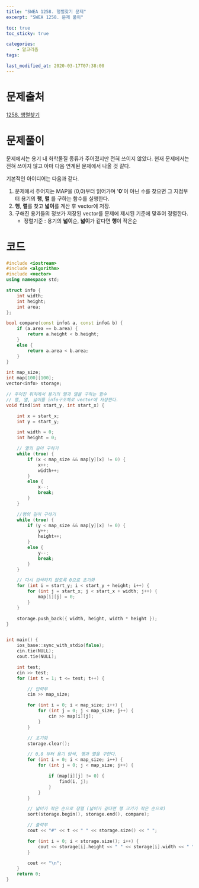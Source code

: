```yaml
---
title: "SWEA 1258. 행렬찾기 문제"
excerpt: "SWEA 1258. 문제 풀이"

toc: true
toc_sticky: true

categories:
    - 알고리즘
tags:

last_modified_at: 2020-03-17T07:38:00
---
```


# 문제출처
[1258. 행렬찾기][link]

[link]: https://swexpertacademy.com/main/code/problem/problemDetail.do?contestProbId=AV18LoAqItcCFAZN&categoryId=AV18LoAqItcCFAZN&categoryType=CODE "바로가기"

# 문제풀이
문제에서는 용기 내 화학물질 종류가 주어졌지만 전혀 쓰이지 않았다. 현재 문제에서는 전혀 쓰이지 않고 아마 다음 연계된 문제에서 나올 것 같다.

기본적인 아이디어는 다음과 같다.
1. 문제에서 주어지는 MAP을 (0,0)부터 읽어가며 '**0**'이 아닌 수를 찾으면 그 지점부터 용기의 **행**, **렬** 를 구하는 함수를 실행한다.
2. **행**, **렬**를 찾고 **넓이**를 계산 후 vector에 저장.
3. 구해진 용기들의 정보가 저장된 vector를 문제에 제시된 기준에 맞추어 정렬한다.
    - 정렬기준 : 용기의 **넓이**순, **넓이**가 같다면 **행**이 작은순

# 코드
```c++
#include <iostream>
#include <algorithm>
#include <vector>
using namespace std;

struct info {
	int width;
	int height;
	int area;
};

bool compare(const info& a, const info& b) {
	if (a.area == b.area) {
		return a.height < b.height;
	}
	else {
		return a.area < b.area;
	}
}

int map_size;
int map[100][100];
vector<info> storage;

// 주어진 위치에서 용기의 행과 열을 구하는 함수
// 행, 열, 넓이를 info구조체로 vector에 저장한다.
void find(int start_y, int start_x) {

	int x = start_x;
	int y = start_y;

	int width = 0;
	int height = 0;

	// 열의 길이 구하기
	while (true) {
		if (x < map_size && map[y][x] != 0) {
			x++;
			width++;
		}
		else {
			x--;
			break;
		}
	}

	//행의 길이 구하기
	while (true) {
		if (y < map_size && map[y][x] != 0) {
			y++;
			height++;
		}
		else {
			y--;
			break;
		}
	}

	// 다시 검색하지 않도록 0으로 초기화
	for (int i = start_y; i < start_y + height; i++) {
		for (int j = start_x; j < start_x + width; j++) {
			map[i][j] = 0;
		}
	}

	storage.push_back({ width, height, width * height });
}


int main() {
	ios_base::sync_with_stdio(false);
	cin.tie(NULL);
	cout.tie(NULL);

	int test;
	cin >> test;
	for (int t = 1; t <= test; t++) {

		// 입력부
		cin >> map_size;

		for (int i = 0; i < map_size; i++) {
			for (int j = 0; j < map_size; j++) {
				cin >> map[i][j];
			}
		}

		// 초기화
		storage.clear();

		// 0,0 부터 용기 탐색, 행과 열을 구한다.
		for (int i = 0; i < map_size; i++) {
			for (int j = 0; j < map_size; j++) {

				if (map[i][j] != 0) {
					find(i, j);
				}
			}
		}

		// 넓이가 작은 순으로 정렬 (넓이가 같다면 행 크기가 작은 순으로)
		sort(storage.begin(), storage.end(), compare);

		// 출력부
		cout << "#" << t << " " << storage.size() << " ";

		for (int i = 0; i < storage.size(); i++) {
			cout << storage[i].height << " " << storage[i].width << " ";
		}

		cout << "\n";
	}
	return 0;
}
```
